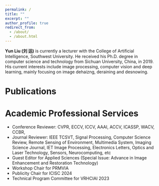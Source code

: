 ```yaml
---
permalink: /
title: ""
excerpt: ""
author_profile: true
redirect_from: 
  - /about/
  - /about.html
---
```


**Yun Liu (刘 运)** is currently a lecturer with the College of Artificial Intelligence, Southwest University. He received his Ph.D. degree in computer science and technology from Sichuan University, China, in 2019. His current interests include image processing, computer vision and deep learning,  mainly focusing on image dehaizng, deraining and desnowing. 

# Publications


#  Academic Professional Services
- Conference Reviewer: CVPR, ECCV, ICCV, AAAI, ACCV, ICASSP, WACV, CCBR,
- Journal Reviewer: IEEE TCSVT, Signal Processing, Computer Science Review, Remote Sensing of Environment, Multimedia System, Imaging Science Journal, IET Image Processing, Electronics Letters, Optics and Laser Technology, Sensors, Neurocomputing, etc
- Guest Editor for Applied Sciences (Special Issue: Advance in Image Enhancement and Restoration Technology)
- Workshop Chair for PRMVIA
- Publicity Chair for ICISC 2024
- Technical Program Committee for VRHCIAI 2023

